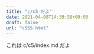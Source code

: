 ```yaml
---
title: "c/c5 だよ"
date: 2021-04-08T14:39:58+09:00
draft: false
url: "c555.html"
---
```


これは c/c5/index.md だよ
